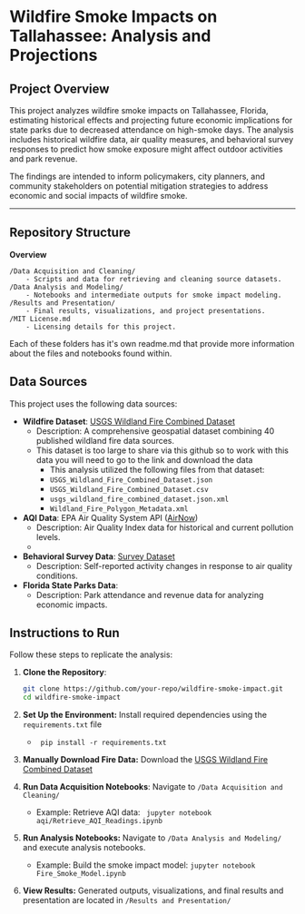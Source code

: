 # Wildfire Smoke Impacts on Tallahassee: Analysis and Projections

## Project Overview

This project analyzes wildfire smoke impacts on Tallahassee, Florida, estimating historical effects and projecting future economic implications for state parks due to decreased attendance on high-smoke days. The analysis includes historical wildfire data, air quality measures, and behavioral survey responses to predict how smoke exposure might affect outdoor activities and park revenue.

The findings are intended to inform policymakers, city planners, and community stakeholders on potential mitigation strategies to address economic and social impacts of wildfire smoke.

---

## Repository Structure

**Overview**

```plaintext
/Data Acquisition and Cleaning/
    - Scripts and data for retrieving and cleaning source datasets.
/Data Analysis and Modeling/
    - Notebooks and intermediate outputs for smoke impact modeling.
/Results and Presentation/
    - Final results, visualizations, and project presentations.
/MIT License.md
    - Licensing details for this project.
```
Each of these folders has it's own readme.md that provide more information about the files and notebooks found within.

## Data Sources
This project uses the following data sources:
- **Wildfire Dataset**: [USGS Wildland Fire Combined Dataset](https://www.sciencebase.gov/catalog/item/61aa537dd34eb622f699df81)
  - Description: A comprehensive geospatial dataset combining 40 published wildland fire data sources.
  - This dataset is too large to share via this github so to work with this data you will need to go to the link and download the data
      - This analysis utilized the following files from that dataset:
      - `USGS_Wildland_Fire_Combined_Dataset.json`
      - `USGS_Wildland_Fire_Combined_Dataset.csv`
      - `usgs_wildland_fire_combined_dataset.json.xml`
      - `Wildland_Fire_Polygon_Metadata.xml`
- **AQI Data**: EPA Air Quality System API ([AirNow](https://www.airnow.gov/))
  - Description: Air Quality Index data for historical and current pollution levels.
  - 
- **Behavioral Survey Data**: [Survey Dataset](link-placeholder)
  - Description: Self-reported activity changes in response to air quality conditions.
- **Florida State Parks Data**:
  - Description: Park attendance and revenue data for analyzing economic impacts.

 ## Instructions to Run

Follow these steps to replicate the analysis:

1. **Clone the Repository**:
   ```bash
   git clone https://github.com/your-repo/wildfire-smoke-impact.git
   cd wildfire-smoke-impact
   ```

2. **Set Up the Environment:** Install required dependencies using the `requirements.txt` file
   - ` pip install -r requirements.txt`

3. **Manually Download Fire Data:** Download the [USGS Wildland Fire Combined Dataset](https://www.sciencebase.gov/catalog/item/61aa537dd34eb622f699df81)

4. **Run Data Acquisition Notebooks**: Navigate to `/Data Acquisition and Cleaning/`
   - Example: Retrieve AQI data:
    ` jupyter notebook aqi/Retrieve_AQI_Readings.ipynb`
  
5. **Run Analysis Notebooks:** Navigate to `/Data Analysis and Modeling/` and execute analysis notebooks.
    - Example: Build the smoke impact model:
   `jupyter notebook Fire_Smoke_Model.ipynb`

6. **View Results:** Generated outputs, visualizations, and final results and presentation are located in `/Results and Presentation/`
